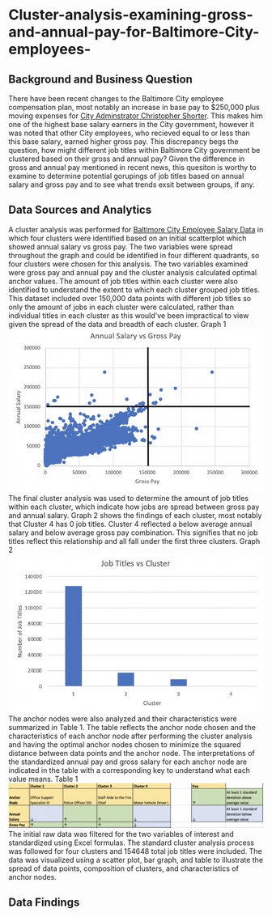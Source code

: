 # Cluster-analysis-examining-gross-and-annual-pay-for-Baltimore-City-employees-

## Background and Business Question
There have been recent changes to the Baltimore City employee compensation plan, most notably an increase in base pay to $250,000 plus moving expenses for [City Adminstrator Christopher Shorter](https://www.baltimoresun.com/politics/bs-md-ci-city-administrator-salary-20201223-ylkd3up7bfgrrcl56p7lcqafwm-story.html). This makes him one of the highest base salary earners in the City government, however it was noted that other City employees, who recieved equal to or less than this base salary, earned higher gross pay. This discrepancy begs the question, how might different job titles within Baltimore City government be clustered based on their gross and annual pay? Given the difference in gross and annual pay mentioned in recent news, this quesiton is worthy to examine to determine potential gorupings of job titles based on annual salary and gross pay and to see what trends exsit between groups, if any. 
## Data Sources and Analytics
A cluster analysis was performed for [Baltimore City Employee Salary Data](https://data.baltimorecity.gov/browse?category=City+Government) in which four clusters were identified based on an initial scatterplot which showed annual salary vs gross pay. The two variables were spread throughout the graph and could be identified in four different quadrants, so four clusters were chosen for this analysis. The two variables examined were gross pay and annual pay and the cluster analysis calculated optimal anchor values. The amount of job titles within each cluster were also identified to understand the extent to which each cluster grouped job titles. This dataset included over 150,000 data points with different job titles so only the amount of jobs in each cluster were calculated, rather than individual titles in each cluster as this would've been impractical to view given the spread of the data and breadth of each cluster. Graph 1 ![alt text](https://github.com/apate139/Cluster-analysis-examining-gross-and-annual-pay-for-Baltimore-City-employees-/blob/main/Screen%20Shot%202021-03-18%20at%207.02.29%20AM.png)
The final cluster analysis was used to determine the amount of job titles within each cluster, which indicate how jobs are spread between gross pay and annual salary. Graph 2 shows the findings of each cluster, most notably that Cluster 4 has 0 job titles. Cluster 4 reflected a below average annual salary and below average gross pay combination. This signifies that no job titles reflect this relationship and all fall under the first three clusters. Graph 2 ![alt text](https://github.com/apate139/Cluster-analysis-examining-gross-and-annual-pay-for-Baltimore-City-employees-/blob/main/Screen%20Shot%202021-03-18%20at%206.57.12%20AM.png) 
The anchor nodes were also analyzed and their characteristics were summarized in Table 1. The table reflects the anchor node chosen and the characteristics of each anchor node after performing the cluster analysis and having the optimal anchor nodes chosen to minimize the squared distance between data points and the anchor node. The interpretations of the standardized annual pay and gross salary for each anchor node are indicated in the table with a corresponding key to understand what each value means. Table 1 ![alt text](https://github.com/apate139/Cluster-analysis-examining-gross-and-annual-pay-for-Baltimore-City-employees-/blob/main/Screen%20Shot%202021-03-18%20at%2010.44.21%20AM.png) 
The initial raw data was filtered for the two variables of interest and standardized using Excel formulas. The standard cluster analysis process was followed for four clusters and 154648 total job titles were included. The data was visualized using a scatter plot, bar graph, and table to illustrate the spread of data points, composition of clusters, and characteristics of anchor nodes. 
## Data Findings
